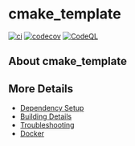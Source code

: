 # cmake_template

[![ci](https://github.com/maximiliank/cmake_template/actions/workflows/ci.yml/badge.svg)](https://github.com/maximiliank/cmake_template/actions/workflows/ci.yml)
[![codecov](https://codecov.io/gh/maximiliank/cmake_template/branch/main/graph/badge.svg)](https://codecov.io/gh/maximiliank/cmake_template)
[![CodeQL](https://github.com/maximiliank/cmake_template/actions/workflows/codeql-analysis.yml/badge.svg)](https://github.com/maximiliank/cmake_template/actions/workflows/codeql-analysis.yml)

## About cmake_template



## More Details

 * [Dependency Setup](README_dependencies.md)
 * [Building Details](README_building.md)
 * [Troubleshooting](README_troubleshooting.md)
 * [Docker](README_docker.md)
